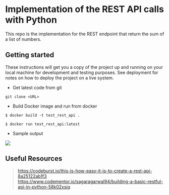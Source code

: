 # Implementation of the REST API calls with Python

This repo is the implementation for the REST endpoint that return the sum of a list of numbers.

## Getting started
These instructions will get you a copy of the project up and running on your local machine for development and testing purposes. See deployment for notes on how to deploy the project on a live system.

- Get latest code from git 
```buildoutcfg
git clone <URL>
```

- Build Docker image and run from docker 

```buildoutcfg
$ docker build -t test_rest_api .
```
```buildoutcfg
$ docker run test_rest_api:latest 
```

- Sample output

<img src="https://github.com/vivek-bombatkar/MyLearningNotes/raw/master/Docker/docker_concept.JPG" />



## Useful Resources
> https://codeburst.io/this-is-how-easy-it-is-to-create-a-rest-api-8a25122ab1f3  
> https://www.codementor.io/sagaragarwal94/building-a-basic-restful-api-in-python-58k02xsiq  


